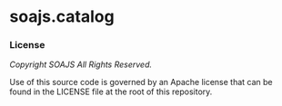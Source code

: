 # soajs.catalog



### License
*Copyright SOAJS All Rights Reserved.*

Use of this source code is governed by an Apache license that can be found in the LICENSE file at the root of this repository.
